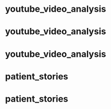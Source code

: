 # youtube_video_analysis
# youtube_video_analysis
# youtube_video_analysis
# patient_stories
# patient_stories
